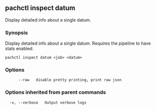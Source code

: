 ## pachctl inspect datum

Display detailed info about a single datum.

### Synopsis


Display detailed info about a single datum. Requires the pipeline to have stats enabled.

```
pachctl inspect datum <job> <datum>
```

### Options

```
      --raw   disable pretty printing, print raw json
```

### Options inherited from parent commands

```
  -v, --verbose   Output verbose logs
```

